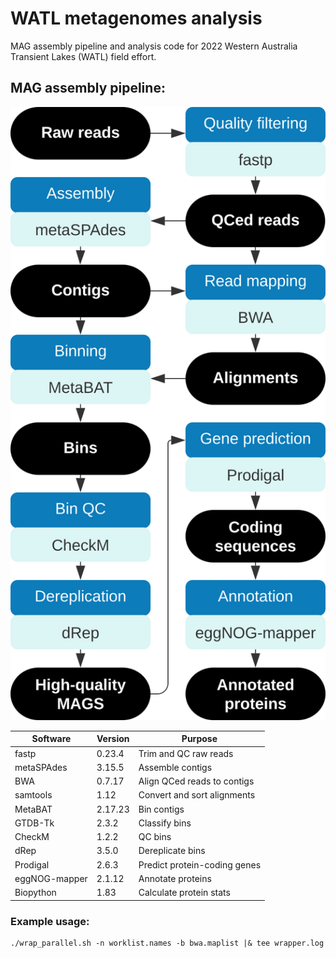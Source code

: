 # WATL metagenomes analysis
MAG assembly pipeline and analysis code for 2022 Western Australia Transient Lakes (WATL) field effort.

## MAG assembly pipeline:
![Flowchart of MAG assembly pipeline](./metagenomes_pipeline.svg)

| Software      | Version | Purpose                        |
|---------------|---------|--------------------------------|
| fastp         | 0.23.4  | Trim and QC raw reads          |
| metaSPAdes    | 3.15.5  | Assemble contigs               |
| BWA           | 0.7.17  | Align QCed reads to contigs    |
| samtools      | 1.12    | Convert and sort alignments    |
| MetaBAT       | 2.17.23 | Bin contigs                    |
| GTDB-Tk       | 2.3.2   | Classify bins                  |
| CheckM        | 1.2.2   | QC bins                        |
| dRep          | 3.5.0   | Dereplicate bins               |
| Prodigal      | 2.6.3   | Predict protein-coding genes   |
| eggNOG-mapper | 2.1.12  | Annotate proteins              |
| Biopython     | 1.83    | Calculate protein stats        |

### Example usage:
```
./wrap_parallel.sh -n worklist.names -b bwa.maplist |& tee wrapper.log
```
